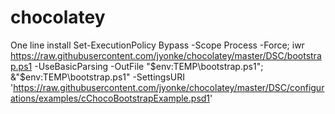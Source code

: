 # chocolatey

One line install 
Set-ExecutionPolicy Bypass -Scope Process -Force; iwr https://raw.githubusercontent.com/jyonke/chocolatey/master/DSC/bootstrap.ps1 -UseBasicParsing -OutFile "$env:TEMP\bootstrap.ps1"; &"$env:TEMP\bootstrap.ps1" -SettingsURI 'https://raw.githubusercontent.com/jyonke/chocolatey/master/DSC/configurations/examples/cChocoBootstrapExample.psd1'